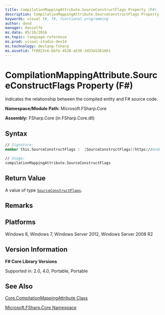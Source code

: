 ```yaml
---
title: CompilationMappingAttribute.SourceConstructFlags Property (F#)
description: CompilationMappingAttribute.SourceConstructFlags Property (F#)
keywords: visual f#, f#, functional programming
author: dend
manager: danielfe
ms.date: 05/16/2016
ms.topic: language-reference
ms.prod: visual-studio-dev14
ms.technology: devlang-fsharp
ms.assetid: ff8823c6-bbfe-4520-a536-3d33a5361661 
---
```


# CompilationMappingAttribute.SourceConstructFlags Property (F#)

Indicates the relationship between the compiled entity and F# source code.

**Namespace/Module Path:** Microsoft.FSharp.Core

**Assembly:** FSharp.Core (in FSharp.Core.dll)


## Syntax

```fsharp
// Signature:
member this.SourceConstructFlags :  [SourceConstructFlags](https://msdn.microsoft.com/library/6da6a0c5-25d0-407d-8536-70182654d738)

// Usage:
compilationMappingAttribute.SourceConstructFlags
```

## Return Value

A value of type [`SourceConstructFlags`](https://msdn.microsoft.com/library/6da6a0c5-25d0-407d-8536-70182654d738).

## Remarks

## Platforms
Windows 8, Windows 7, Windows Server 2012, Windows Server 2008 R2


## Version Information
**F# Core Library Versions**

Supported in: 2.0, 4.0, Portable, Portable

## See Also
[Core.CompilationMappingAttribute Class](Core.CompilationMappingAttribute-Class-%5BFSharp%5D.md)

[Microsoft.FSharp.Core Namespace](Microsoft.FSharp.Core-Namespace-%5BFSharp%5D.md)